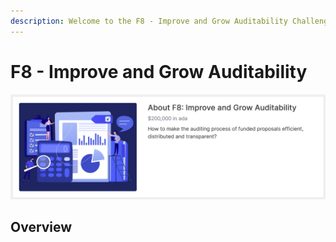 ```yaml
---
description: Welcome to the F8 - Improve and Grow Auditability Challenge Team
---
```


# F8 - Improve and Grow Auditability

![](.gitbook/assets/2022-02-19.png)

## Overview



